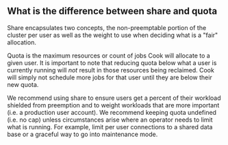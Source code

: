## What is the difference between share and quota

Share encapsulates two concepts, the non-preemptable portion of the cluster per user as well as the weight to use when deciding what is a "fair" allocation.

Quota is the maximum resources or count of jobs Cook will allocate to a given user.
It is important to note that reducing quota below what a user is currently running will *not* result in those resources being reclaimed. 
Cook will simply not schedule more jobs for that user until they are below their new quota. 

We recommend using share to ensure users get a percent of their workload shielded from preemption and to weight workloads that are more important (i.e. a production user account).
We recommend keeping quota undefined (i.e. no cap) unless circumstances arise where an operator needs to limit what is running.
For example, limit per user connections to a shared data base or a graceful way to go into maintenance mode. 

